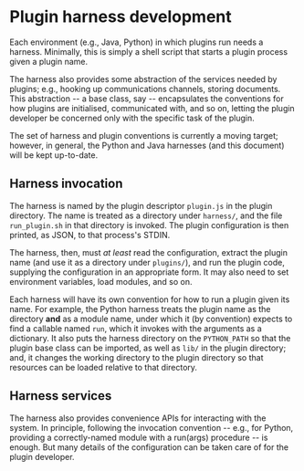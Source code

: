 
# Plugin harness development

Each environment (e.g., Java, Python) in which plugins run needs a
harness.  Minimally, this is simply a shell script that starts a
plugin process given a plugin name.

The harness also provides some abstraction of the services needed by
plugins; e.g., hooking up communications channels, storing documents.
This abstraction -- a base class, say -- encapsulates the conventions
for how plugins are initialised, communicated with, and so on, letting
the plugin developer be concerned only with the specific task of the
plugin.

The set of harness and plugin conventions is currently a moving
target; however, in general, the Python and Java harnesses (and this
document) will be kept up-to-date.

## Harness invocation

The harness is named by the plugin descriptor `plugin.js` in the
plugin directory.  The name is treated as a directory under
`harness/`, and the file `run_plugin.sh` in that directory is invoked.
The plugin configuration is then printed, as JSON, to that process's
STDIN.

The harness, then, must _at least_ read the configuration, extract the
plugin name (and use it as a directory under `plugins/`), and run the
plugin code, supplying the configuration in an appropriate form.  It
may also need to set environment variables, load modules, and so on.

Each harness will have its own convention for how to run a plugin
given its name.  For example, the Python harness treats the plugin
name as the directory **and** as a module name, under which it (by
convention) expects to find a callable named `run`, which it invokes
with the arguments as a dictionary.  It also puts the harness
directory on the `PYTHON_PATH` so that the plugin base class can be
imported, as well as `lib/` in the plugin directory; and, it changes
the working directory to the plugin directory so that resources can be
loaded relative to that directory.

## Harness services

The harness also provides convenience APIs for interacting with the
system. In principle, following the invocation convention -- e.g., for
Python, providing a correctly-named module with a run(args) procedure
-- is enough. But many details of the configuration can be taken care
of for the plugin developer.
